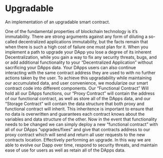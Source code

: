 # Upgradable
An implementation of an upgradable smart contract.  

One of the fundamental properties of blockchain technology is it’s immutability. There are strong arguments against any form of diluting a so-called decentralized applications immutability, but the facts remain that when there is such a high cost of failure one must plan for it. When you implement a path to upgrade your DApp you lose a degree of its inherent Decentralization, while you gain a way to fix any security threats, bugs, and or add additional functionality to your “Decentralized Application” without sacrificing your DApps data. Your DApps users can also continue interacting with the same contract address they are used to with no further actions taken by the user. To achieve this upgradability while maintaining our accumulated data, and user convenience, we modularize our smart contract code into different components. Our “Functional Contract” Will hold all our DApps functions, our “Proxy Contract” will contain the address of our functional contract, as well as store all of the DApps data, and our “Storage Contract” will contain the data structure that both proxy and functional contract will inherit. This inheritence is important to ensure that no data is overwritten and guarantees each contract knows about the variables and data structure of the other. Now in the event that functionality needs to be changed we can simply deploy a new “functional contract” with all of our DApps “upgrades/fixes” and give that contracts address to our proxy contract which will send and return all user requests to the new contracts location. Effectively performing an upgrade. In this way we are able to evolve our Dapp over time, respond to security threats, and maintain ease of use for users as well as retain all of the DApps data.
